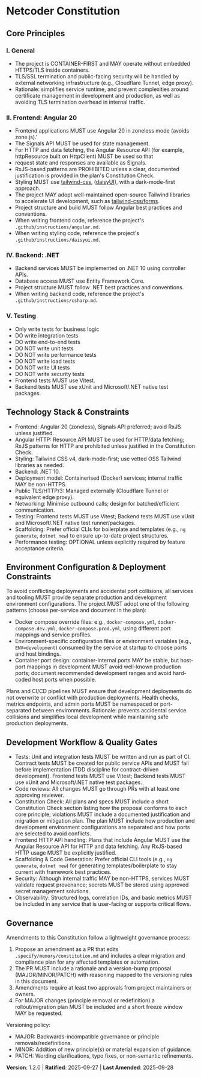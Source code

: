 <!--
Sync Impact Report
- Version change: 1.1.0 → 1.2.0
- Modified principles / sections:
  - Frontend (Angular 20 & Signals): HTTP Resource API is REQUIRED; RxJS-based HttpClient patterns are prohibited for API handling unless justified in the plan's Constitution Check.
  - Development Workflow & Quality Gates: Added explicit testing frameworks (Vitest for Angular, xUnit for .NET) and CLI scaffolding policy.
- Added sections: none
- Removed sections: none
- Templates requiring updates:
  - .specify/templates/plan-template.md ✅ updated (gates: Resource API, test frameworks, CLI scaffolding)
  - .specify/templates/tasks-template.md ✅ updated (setup tasks for Vitest/xUnit; CLI scaffolding)
  - .specify/templates/spec-template.md ✅ no change required
- Runtime docs updates:
  - app/README.md ✅ updated (Vitest replaces Karma)
- Follow-up TODOs:
  - TODO(VITEST_MIGRATION): Ensure Angular workspace migrates from Karma to Vitest (packages, config, scripts) and update quickstart accordingly.
-->

# Netcoder Constitution

## Core Principles

### I. General

- The project is CONTAINER-FIRST and MAY operate without embedded HTTPS/TLS inside containers.
- TLS/SSL termination and public-facing security will be handled by external networking infrastructure (e.g., Cloudflare Tunnel, edge proxy).
- Rationale: simplifies service runtime, and prevent complexities around certificate management in development and production, as well as avoiding TLS termination overhead in internal traffic.

### II. Frontend: Angular 20

- Frontend applications MUST use Angular 20 in zoneless mode (avoids zone.js).'
- The Signals API MUST be used for state management.
- For HTTP and data fetching, the Angular Resource API (for example, httpResource built on HttpClient) MUST be used so that
- request state and responses are available as Signals.
- RxJS-based patterns are PROHIBITED unless a clear, documented justification is provided in the plan's Constitution Check.
- Styling MUST use [tailwind-css](https://www.npmjs.com/package/tailwindcss), ([daisyUI](https://npmjs.com/package/daisyui)), with a dark-mode-first approach.
- The project MAY adopt well-maintained open-source Tailwind libraries to accelerate UI development, such as [tailwind-css/forms](https://npmjs.com/package/@tailwindcss/forms).
- Project structure and build MUST follow Angular best practices and conventions.
- When writing frontend code, reference the project's `.github/instructions/angular.md`.
- When writing styling code, reference the project's `.github/instructions/daisyui.md`.

### IV. Backend: .NET

- Backend services MUST be implemented on .NET 10 using controller APIs.
- Database access MUST use Entity Framework Core.
- Project structure MUST follow .NET best practices and conventions.
- When writing backend code, reference the project's `.github/instructions/csharp.md`.

### V. Testing

- Only write tests for business logic
- DO write integration tests
- DO write end-to-end tests
- DO NOT write unit tests
- DO NOT write performance tests
- DO NOT write load tests
- DO NOT write UI tests
- DO NOT write security tests
- Frontend tests MUST use Vitest.
- Backend tests MUST use xUnit and Microsoft/.NET native test packages.

## Technology Stack & Constraints

- Frontend: Angular 20 (zoneless), Signals API preferred; avoid RxJS unless justified.
- Angular HTTP: Resource API MUST be used for HTTP/data fetching; RxJS patterns for HTTP are
  prohibited unless justified in the Constitution Check.
- Styling: Tailwind CSS v4, dark-mode-first; use vetted OSS Tailwind libraries as needed.
- Backend: .NET 10.
- Deployment model: Containerised (Docker) services; internal traffic MAY be non-HTTPS.
- Public TLS/HTTP/3: Managed externally (Cloudflare Tunnel or equivalent edge proxy).
- Networking: Minimise outbound calls; design for batched/efficient communication.
- Testing: Frontend tests MUST use Vitest; Backend tests MUST use xUnit and Microsoft/.NET
  native test runner/packages.
- Scaffolding: Prefer official CLIs for boilerplate and templates (e.g., `ng generate`,
  `dotnet new`) to ensure up-to-date project structures.
- Performance testing: OPTIONAL unless explicitly required by feature acceptance criteria.

## Environment Configuration & Deployment Constraints

To avoid conflicting deployments and accidental port collisions, all services and tooling
MUST provide separate production and development environment configurations. The project
MUST adopt one of the following patterns (choose per-service and document in the plan):

- Docker compose override files: e.g., `docker-compose.yml`, `docker-compose.dev.yml`,
  `docker-compose.prod.yml`, using different port mappings and service profiles.
- Environment-specific configuration files or environment variables (e.g., `ENV=development`)
  consumed by the service at startup to choose ports and host bindings.
- Container port design: container-internal ports MAY be stable, but host-port mappings
  in development MUST avoid well-known production ports; document recommended development
  ranges and avoid hard-coded host ports when possible.

Plans and CI/CD pipelines MUST ensure that development deployments do not overwrite or
conflict with production deployments. Health checks, metrics endpoints, and admin ports
MUST be namespaced or port-separated between environments. Rationale: prevents accidental
service collisions and simplifies local development while maintaining safe production
deployments.

## Development Workflow & Quality Gates

- Tests: Unit and integration tests MUST be written and run as part of CI. Contract tests
  MUST be created for public service APIs and MUST fail before implementation (TDD
  discipline for contract-driven development). Frontend tests MUST use Vitest; Backend
  tests MUST use xUnit and Microsoft/.NET native test packages.
- Code reviews: All changes MUST go through PRs with at least one approving reviewer.
- Constitution Check: All plans and specs MUST include a short Constitution Check section
  listing how the proposal conforms to each core principle; violations MUST include a
  documented justification and migration or mitigation plan. The plan MUST include how
  production and development environment configurations are separated and how ports are
  selected to avoid conflicts.
- Frontend HTTP API handling: Plans that include Angular MUST use the Angular Resource API
  for HTTP and data fetching. Any RxJS-based HTTP usage MUST be explicitly justified.
- Scaffolding & Code Generation: Prefer official CLI tools (e.g., `ng generate`, `dotnet new`)
  for generating templates/boilerplate to stay current with framework best practices.
- Security: Although internal traffic MAY be non-HTTPS, services MUST validate request
  provenance; secrets MUST be stored using approved secret management solutions.
- Observability: Structured logs, correlation IDs, and basic metrics MUST be included in
  any service that is user-facing or supports critical flows.

## Governance

Amendments to this Constitution follow a lightweight governance process:

1. Propose an amendment as a PR that edits `.specify/memory/constitution.md` and includes a
   clear migration and compliance plan for any affected templates or automation.
2. The PR MUST include a rationale and a version-bump proposal (MAJOR/MINOR/PATCH) with
   reasoning mapped to the versioning rules in this document.
3. Amendments require at least two approvals from project maintainers or owners.
4. For MAJOR changes (principle removal or redefinition) a rollout/migration plan MUST be
   included and a short freeze window MAY be requested.

Versioning policy:

- MAJOR: Backwards-incompatible governance or principle removals/redefinitions.
- MINOR: Addition of new principle(s) or material expansion of guidance.
- PATCH: Wording clarifications, typo fixes, or non-semantic refinements.

**Version**: 1.2.0 | **Ratified**: 2025-09-27 | **Last Amended**: 2025-09-28
